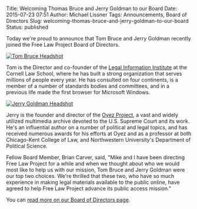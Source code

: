 Title: Welcoming Thomas Bruce and Jerry Goldman to our Board
Date: 2015-07-23 07:51
Author: Michael Lissner
Tags: Announcements, Board of Directors
Slug: welcoming-thomas-bruce-and-jerry-goldman-to-our-board
Status: published

Today we're proud to announce that Tom Bruce and Jerry Goldman recently
joined the Free Law Project Board of Directors.

<div class="media">
  <div class="media-left pull-left">
    <a href="http://www.lawschool.cornell.edu/faculty/bio.cfm?id=188">
      <img class="media-object" src="{static}/images/tom-bruce-b-w-150x150.jpeg" alt="Tom Bruce Headshot">
    </a>
  </div>
  <div class="media-body">
    <p>Tom is the Director and co-founder of the <a href="http://www.law.cornell.edu/">Legal Information Institute</a> at the Cornell Law School, where
       he has built a strong organization that serves millions of people every
       year. He has consulted on four continents, is a member of a number of
       standards bodies and committees, and in a previous life made the first
       browser for Microsoft Windows.</p>
  </div>
</div>


<div class="media">
  <div class="media-left pull-left">
    <a href="https://www.kentlaw.iit.edu/faculty/full-time-faculty/jerry-goldman">
      <img class="media-object" src="{static}/images/jerry-goldman-bw.jpeg" alt="Jerry Goldman Headshot">
    </a>
  </div>
  <div class="media-body">
    <p>Jerry is the founder and director of the <a href="http://www.oyez.org">Oyez Project</a>, a vast and widely utilized multimedia archive devoted to the U.S. Supreme Court and its work. He's an influential author on a number of political and legal topics, and has received numerous awards for his efforts at Oyez and as a professor at both Chicago-Kent College of Law, and Northwestern University's Department of Political Science.</p>
  </div>
</div>


Fellow Board Member, Brian Carver, said, "Mike and I have been directing
Free Law Project for a while and when we thought about who we would most
like to help us with our mission, Tom Bruce and Jerry Goldman were our
top two choices. We're thrilled that these two, who have so much
experience in making legal materials available to the public online,
have agreed to help Free Law Project advance its public access mission."

You can [read more on our Board of Directors
page](/team/).




